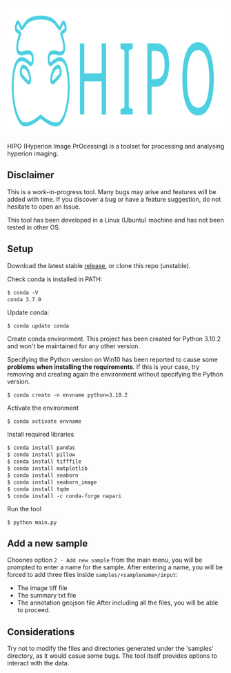 <p align="center">
  <img height="300" src="https://github.com/Jose-Verdu-Diaz/hipo/blob/main/lib/img/banner.svg">
</p>

HIPO (Hyperion Image PrOcessing) is a toolset for processing and analysing hyperion imaging.

## Disclaimer

This is a work-in-progress tool. Many bugs may arise and features will be added with time.
If you discover a bug or have a feature suggestion, do not hesitate to open an Issue.

This tool has been developed in a Linux (Ubuntu) machine and has not been tested in other OS.

## Setup

Download the latest stable [release](https://github.com/Jose-Verdu-Diaz/hyperion_jvd/releases), or clone this repo (unstable).

Check conda is installed in PATH:
```console
$ conda -V
conda 3.7.0
```
Update conda:
```console
$ conda update conda
```

Create conda environment. This project has been created for Python 3.10.2 and won't be 
maintained for any other version.

Specifying the Python version on Win10 has been reported to cause some **problems when installing the requirements**. If this
is your case, try removing and creating again the environment without specifying the Python version.

```console
$ conda create -n envname python=3.10.2
```

Activate the environment
```console
$ conda activate envname
```

Install required libraries
```console
$ conda install pandas
$ conda install pillow
$ conda install tifffile
$ conda install matplotlib
$ conda install seaborn
$ conda install seaborn_image
$ conda install tqdm
$ conda install -c conda-forge napari
```

Run the tool
```console
$ python main.py
```

## Add a new sample

Choones option `2 - Add new sample` from the main menu, you will be prompted to enter 
a name for the sample. After entering a name, you will be forced to add three files
inside `samples/<samplename>/input`:
 - The image tiff file
 - The summary txt file
 - The annotation geojson file
After including all the files, you will be able to proceed.

## Considerations

Try not to modify the files and directories generated under the 'samples' directory, as it
would casue some bugs. The tool itself provides options to interact with the data.
